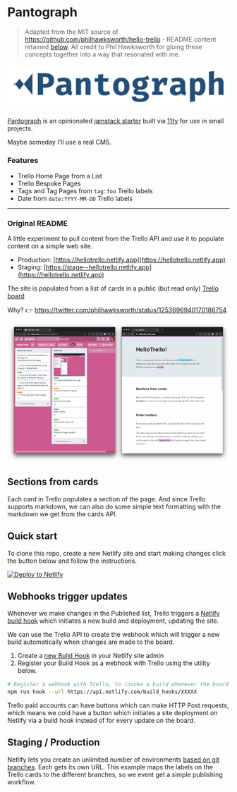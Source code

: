 # Pantograph

> Adapted from the MIT source of https://github.com/philhawksworth/hello-trello - README content retained [below](#original-readme). All credit to Phil Hawksworth for gluing these concepts together into a way that resonated with me.

![](logo.png)

[Pantograph](https://en.wikipedia.org/wiki/Pantograph) is an opinionated [jamstack starter](https://jamstack.org/) built via [11ty](https://www.11ty.dev/) for use in small projects.

Maybe someday I'll use a real CMS.

### Features

- Trello Home Page from a List
- Trello Bespoke Pages
- Tags and Tag Pages from `tag:foo` Trello labels
- Date from `date:YYYY-MM-DD` Trello labels

---

### Original README

A little experiment to pull content from the Trello API and use it to populate content on a simple web site.

- Production: [https://hellotrello.netlify.app](https://hellotrello.netlify.app)
- Staging: [https://stage--hellotrello.netlify.app](https://hellotrello.netlify.app)

The site is populated from a list of cards in a public (but read only) [Trello board](https://trello.com/b/Zzc0USwZ/hellotrello)

Why? 👉 https://twitter.com/philhawksworth/status/1253696940170186754

![Screenshot of Trello board and site](./screenshots.jpg "Screenshot of Trello board and site")

## Sections from cards

Each card in Trello populates a section of the page. And since Trello supports markdown, we can also do some simple text formatting with the markdown we get from the cards API.

## Quick start

To clone this repo, create a new Netlify site and start making changes click the button below and follow the instructions.

[![Deploy to Netlify](https://www.netlify.com/img/deploy/button.svg)](https://app.netlify.com/start/deploy?repository=https://github.com/philhawksworth/hello-trello&utm_source=github&utm_medium=hellotrello-pnh&utm_campaign=devex)

## Webhooks trigger updates

Whenever we make changes in the Published list, Trello triggers a [Netlify build hook](https://docs.netlify.com/configure-builds/build-hooks/?utm_source=github&utm_medium=hellotrello-pnh&utm_campaign=devex) which initiates a new build and deployment, updating the site.

We can use the Trello API to create the webhook which will trigger a new build automatically when changes are made to the board.

1. Create a [new Build Hook](https://docs.netlify.com/configure-builds/build-hooks/?utm_source=github&utm_medium=hellotrello-pnh&utm_campaign=devex#app) in your Netlify site admin
2. Register your Build Hook as a webhook with Trello using the utility below.

```bash
# Register a webhook with Trello, to invoke a build whenever the board is updated
npm run hook --url https://api.netlify.com/build_hooks/XXXXX
```

Trello paid accounts can have buttons which can make HTTP Post requests, which means we cold have a button which initiates a site deployment on Netlify via a build hook instead of for every update on the board.

## Staging / Production

Netlify lets you create an unlimited number of environments [based on git branches](https://docs.netlify.com/site-deploys/overview/#branches-and-deploys?utm_source=github&utm_medium=hellotrello-pnh&utm_campaign=devex). Each gets its own URL. This example maps the labels on the Trello cards to the different branches, so we event get a simple publishing workflow.
